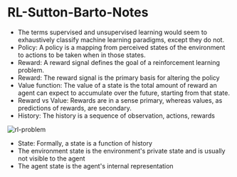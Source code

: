# RL-Sutton-Barto-Notes

- The terms supervised and unsupervised learning would seem to exhaustively classify machine learning paradigms, except they do not. 
- Policy: A policy is a mapping from perceived states of the environment to actions to be taken when in those states. 
- Reward: A reward signal defines the goal of a reinforcement learning problem. 
- Reward: The reward signal is the primary basis for altering the policy 
- Value function: The value of a state is the total amount of reward an agent can expect to accumulate over the future, starting from that state. 
- Reward vs Value: Rewards are in a sense primary, whereas values, as predictions of rewards, are secondary.
- History: The history is a sequence of observation, actions, rewards

![rl-problem](agent-env-model.png)

- State: Formally, a state is a function of history
- The environment state is the environment's private state and is usually not visible to the agent
- The agent state is the agent's internal representation
